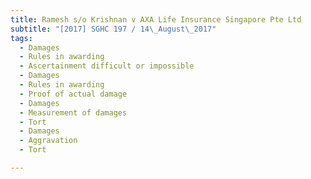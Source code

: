 ```yaml
---
title: Ramesh s/o Krishnan v AXA Life Insurance Singapore Pte Ltd 
subtitle: "[2017] SGHC 197 / 14\_August\_2017"
tags:
  - Damages
  - Rules in awarding
  - Ascertainment difficult or impossible
  - Damages
  - Rules in awarding
  - Proof of actual damage
  - Damages
  - Measurement of damages
  - Tort
  - Damages
  - Aggravation
  - Tort

---
```


